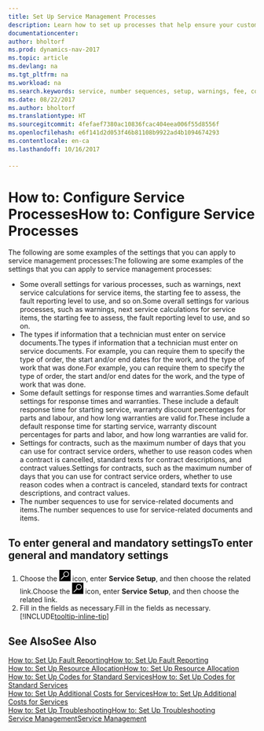 ```yaml
---
title: Set Up Service Management Processes
description: Learn how to set up processes that help ensure your customers are satisfied with your customer service.
documentationcenter: 
author: bholtorf
ms.prod: dynamics-nav-2017
ms.topic: article
ms.devlang: na
ms.tgt_pltfrm: na
ms.workload: na
ms.search.keywords: service, number sequences, setup, warnings, fee, contracts, warranties
ms.date: 08/22/2017
ms.author: bholtorf
ms.translationtype: HT
ms.sourcegitcommit: 4fefaef7380ac10836fcac404eea006f55d8556f
ms.openlocfilehash: e6f141d2d053f46b81108b9922ad4b1094674293
ms.contentlocale: en-ca
ms.lasthandoff: 10/16/2017

---
```

# <a name="how-to-configure-service-processes"></a><span data-ttu-id="9f0d9-103">How to: Configure Service Processes</span><span class="sxs-lookup"><span data-stu-id="9f0d9-103">How to: Configure Service Processes</span></span>
<span data-ttu-id="9f0d9-104">The following are some examples of the settings that you can apply to service management processes:</span><span class="sxs-lookup"><span data-stu-id="9f0d9-104">The following are some examples of the settings that you can apply to service management processes:</span></span>  
  
* <span data-ttu-id="9f0d9-105">Some overall settings for various processes, such as warnings, next service calculations for service items, the starting fee to assess, the fault reporting level to use, and so on.</span><span class="sxs-lookup"><span data-stu-id="9f0d9-105">Some overall settings for various processes, such as warnings, next service calculations for service items, the starting fee to assess, the fault reporting level to use, and so on.</span></span>  
* <span data-ttu-id="9f0d9-106">The types if information that a technician must enter on service documents.</span><span class="sxs-lookup"><span data-stu-id="9f0d9-106">The types if information that a technician must enter on service documents.</span></span> <span data-ttu-id="9f0d9-107">For example, you can require them to specify the type of order, the start and/or end dates for the work, and the type of work that was done.</span><span class="sxs-lookup"><span data-stu-id="9f0d9-107">For example, you can require them to specify the type of order, the start and/or end dates for the work, and the type of work that was done.</span></span>  
* <span data-ttu-id="9f0d9-108">Some default settings for response times and warranties.</span><span class="sxs-lookup"><span data-stu-id="9f0d9-108">Some default settings for response times and warranties.</span></span> <span data-ttu-id="9f0d9-109">These include a default response time for starting service, warranty discount percentages for parts and labour, and how long warranties are valid for.</span><span class="sxs-lookup"><span data-stu-id="9f0d9-109">These include a default response time for starting service, warranty discount percentages for parts and labor, and how long warranties are valid for.</span></span>  
* <span data-ttu-id="9f0d9-110">Settings for contracts, such as the maximum number of days that you can use for contract service orders, whether to use reason codes when a contract is cancelled, standard texts for contract descriptions, and contract values.</span><span class="sxs-lookup"><span data-stu-id="9f0d9-110">Settings for contracts, such as the maximum number of days that you can use for contract service orders, whether to use reason codes when a contract is canceled, standard texts for contract descriptions, and contract values.</span></span>  
* <span data-ttu-id="9f0d9-111">The number sequences to use for service-related documents and items.</span><span class="sxs-lookup"><span data-stu-id="9f0d9-111">The number sequences to use for service-related documents and items.</span></span>  

## <a name="to-enter-general-and-mandatory-settings"></a><span data-ttu-id="9f0d9-112">To enter general and mandatory settings</span><span class="sxs-lookup"><span data-stu-id="9f0d9-112">To enter general and mandatory settings</span></span>
1. <span data-ttu-id="9f0d9-113">Choose the ![Search for Page or Report](media/ui-search/search_small.png "Search for Page or Report icon") icon, enter **Service Setup**, and then choose the related link.</span><span class="sxs-lookup"><span data-stu-id="9f0d9-113">Choose the ![Search for Page or Report](media/ui-search/search_small.png "Search for Page or Report icon") icon, enter **Service Setup**, and then choose the related link.</span></span>
2. <span data-ttu-id="9f0d9-114">Fill in the fields as necessary.</span><span class="sxs-lookup"><span data-stu-id="9f0d9-114">Fill in the fields as necessary.</span></span> [!INCLUDE[tooltip-inline-tip](includes/tooltip-inline-tip_md.md)]  

## <a name="see-also"></a><span data-ttu-id="9f0d9-115">See Also</span><span class="sxs-lookup"><span data-stu-id="9f0d9-115">See Also</span></span>  
[<span data-ttu-id="9f0d9-116">How to: Set Up Fault Reporting</span><span class="sxs-lookup"><span data-stu-id="9f0d9-116">How to: Set Up Fault Reporting</span></span>](service-how-setup-fault-reporting.md)  
[<span data-ttu-id="9f0d9-117">How to: Set Up Resource Allocation</span><span class="sxs-lookup"><span data-stu-id="9f0d9-117">How to: Set Up Resource Allocation</span></span>](service-how-setup-resource-allocation.md)  
[<span data-ttu-id="9f0d9-118">How to: Set Up Codes for Standard Services</span><span class="sxs-lookup"><span data-stu-id="9f0d9-118">How to: Set Up Codes for Standard Services</span></span>](service-how-setup-service-coding.md)  
[<span data-ttu-id="9f0d9-119">How to: Set Up Additional Costs for Services</span><span class="sxs-lookup"><span data-stu-id="9f0d9-119">How to: Set Up Additional Costs for Services</span></span>](service-how-setup-service-costs-pricing.md)  
[<span data-ttu-id="9f0d9-120">How to: Set Up Troubleshooting</span><span class="sxs-lookup"><span data-stu-id="9f0d9-120">How to: Set Up Troubleshooting</span></span>](service-how-setup-troubleshooting.md)  
[<span data-ttu-id="9f0d9-121">Service Management</span><span class="sxs-lookup"><span data-stu-id="9f0d9-121">Service Management</span></span>](service-service.md)  

